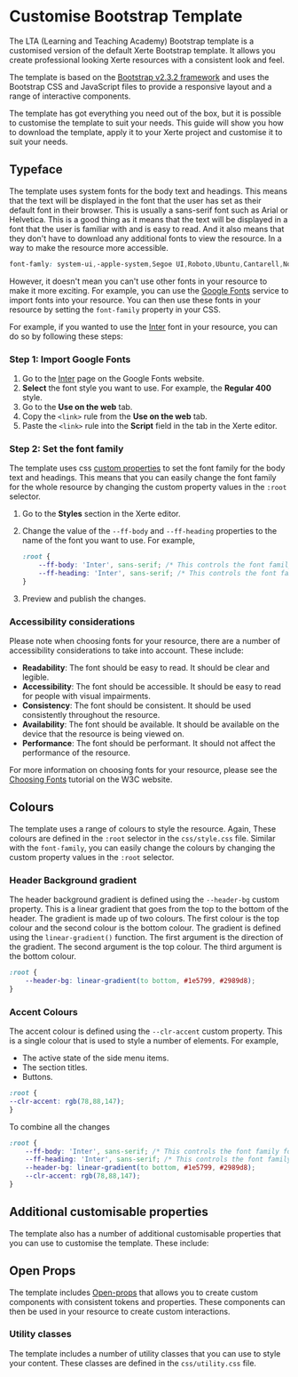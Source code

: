 # Customise Bootstrap Template

The LTA (Learning and Teaching Academy) Bootstrap template is a customised version of the default Xerte Bootstrap template. It allows you create professional looking Xerte resources with a consistent look and feel.

The template is based on the [Bootstrap v2.3.2 framework](https://getbootstrap.com/2.3.2/) and uses the Bootstrap CSS and JavaScript files to provide a responsive layout and a range of interactive components.

The template has got everything you need out of the box, but it is possible to customise the template to suit your needs. This guide will show you how to download the template, apply it to your Xerte project and customise it to suit your needs.

## Typeface

The template uses system fonts for the body text and headings. This means that the text will be displayed in the font that the user has set as their default font in their browser. This is usually a sans-serif font such as Arial or Helvetica. This is a good thing as it means that the text will be displayed in a font that the user is familiar with and is easy to read. And it also means that they don't have to download any additional fonts to view the resource. In a way to make the resource more accessible.

```css
font-famly: system-ui,-apple-system,Segoe UI,Roboto,Ubuntu,Cantarell,Noto Sans,sans-serif;
```

However, it doesn't mean you can't use other fonts in your resource to make it more exciting. For example, you can use the [Google Fonts](https://fonts.google.com/) service to import fonts into your resource. You can then use these fonts in your resource by setting the `font-family` property in your CSS.

For example, if you wanted to use the [Inter](https://fonts.google.com/specimen/Inter) font in your resource, you can do so by following these steps:

### Step 1: Import Google Fonts

1. Go to the [Inter](https://fonts.google.com/specimen/Inter) page on the Google Fonts website.
2. **Select** the font style you want to use. For example, the **Regular 400** style.
3. Go to the **Use on the web** tab.
4. Copy the `<link>` rule from the **Use on the web** tab.
5. Paste the `<link>` rule into the **Script** field in the tab in the Xerte editor.

### Step 2: Set the font family

The template uses css [custom properties]([https:](https://developer.mozilla.org/en-US/docs/Web/CSS/Using_CSS_custom_properties)) to set the font family for the body text and headings. This means that you can easily change the font family for the whole resource by changing the custom property values in the `:root` selector.

1. Go to the **Styles** section in the Xerte editor.
2. Change the value of the `--ff-body` and `--ff-heading` properties to the name of the font you want to use. For example,

    ```css
    :root {
        --ff-body: 'Inter', sans-serif; /* This controls the font family for the content body */
        --ff-heading: 'Inter', sans-serif; /* This controls the font family for the headings */
    }
    ```
3. Preview and publish the changes.

### Accessibility considerations

Please note when choosing fonts for your resource, there are a number of accessibility considerations to take into account. These include:

- **Readability**: The font should be easy to read. It should be clear and legible.
- **Accessibility**: The font should be accessible. It should be easy to read for people with visual impairments.
- **Consistency**: The font should be consistent. It should be used consistently throughout the resource.
- **Availability**: The font should be available. It should be available on the device that the resource is being viewed on.
- **Performance**: The font should be performant. It should not affect the performance of the resource.

For more information on choosing fonts for your resource, please see the [Choosing Fonts](https://www.w3.org/WAI/tutorials/fonts/) tutorial on the W3C website.

## Colours

The template uses a range of colours to style the resource. Again, These colours are defined in the `:root` selector in the `css/style.css` file. Similar with the `font-family`, you can easily change the colours by changing the custom property values in the `:root` selector.


### Header Background gradient

The header background gradient is defined using the `--header-bg` custom property. This is a linear gradient that goes from the top to the bottom of the header. The gradient is made up of two colours. The first colour is the top colour and the second colour is the bottom colour. The gradient is defined using the `linear-gradient()` function. The first argument is the direction of the gradient. The second argument is the top colour. The third argument is the bottom colour.

```css
:root {
    --header-bg: linear-gradient(to bottom, #1e5799, #2989d8);
}
```

### Accent Colours

The accent colour is defined using the `--clr-accent` custom property. This is a single colour that is used to style a number of elements. For example, 

- The active state of the side menu items.
- The section titles.
- Buttons.


```css
:root {
--clr-accent: rgb(78,88,147);
}
```

To combine all the changes 

```css
:root {
    --ff-body: 'Inter', sans-serif; /* This controls the font family for the content body */
    --ff-heading: 'Inter', sans-serif; /* This controls the font family for the headings */
    --header-bg: linear-gradient(to bottom, #1e5799, #2989d8);
    --clr-accent: rgb(78,88,147);
}
```

## Additional customisable properties

The template also has a number of additional customisable properties that you can use to customise the template. These include:

## Open Props

The template includes [Open-props](https://openprops.org/) that allows you to create custom components with consistent tokens and properties. These components can then be used in your resource to create custom interactions. 

### Utility classes

The template includes a number of utility classes that you can use to style your content. These classes are defined in the `css/utility.css` file. 

